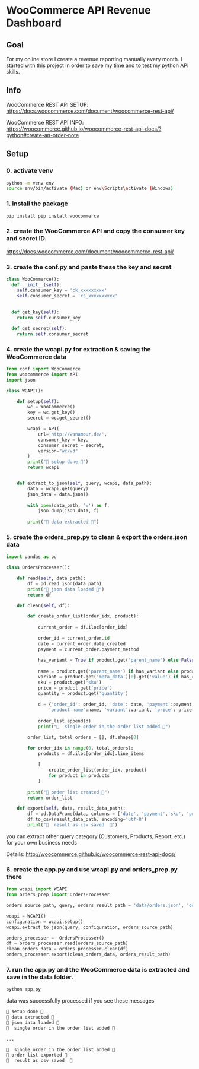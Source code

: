# WooCommerce API Revenue Dashboard

## Goal
For my online store I create a revenue reporting manually every month. I started with this project in order to save my time and to test my python API skills.

## Info
WooCommerce REST API SETUP:
https://docs.woocommerce.com/document/woocommerce-rest-api/

WooCommerce REST API INFO:
https://woocommerce.github.io/woocommerce-rest-api-docs/?python#create-an-order-note

## Setup

### 0. activate venv
```bash
python -m venv env
source env/bin/activate (Mac) or env\Scripts\activate (Windows)
```

### 1. install the package
```bash
pip install pip install woocommerce
```

### 2. create the WooCommerce API and copy the consumer key and secret ID.

https://docs.woocommerce.com/document/woocommerce-rest-api/


### 3. create the conf.py and paste these the key and secret

```python
class WooCommerce():
  def __init__(self):
    self.cunsumer_key = 'ck_xxxxxxxxx'
    self.consumer_secret = 'cs_xxxxxxxxxx'
    
 
  def get_key(self):
    return self.cunsumer_key

  def get_secret(self):
    return self.consumer_secret


```

### 4. create the wcapi.py for extraction & saving the WooCommerce data

```python
from conf import WooCommerce
from woocommerce import API
import json

class WCAPI():

    def setup(self):
        wc = WooCommerce()
        key = wc.get_key()
        secret = wc.get_secret()

        wcapi = API(
            url='http://wanamour.de/',
            consumer_key = key,
            consumer_secret = secret,
            version="wc/v3"
        )
        print("🐍 setup done 🐍")
        return wcapi


    def extract_to_json(self, query, wcapi, data_path):
        data = wcapi.get(query)
        json_data = data.json()
    
        with open(data_path, 'w') as f:
            json.dump(json_data, f)
        
        print("🐍 data extracted 🐍")

```


### 5. create the orders_prep.py to clean & export the orders.json data 

```python
import pandas as pd 

class OrdersProcesser():

    def read(self, data_path):
        df = pd.read_json(data_path)
        print("🐍 json data loaded 🐍")
        return df

    def clean(self, df):

        def create_order_list(order_idx, product):
            
            current_order = df.iloc[order_idx]
            
            order_id = current_order.id
            date = current_order.date_created
            payment = current_order.payment_method
            
            has_variant = True if product.get('parent_name') else False
                
            name = product.get('parent_name') if has_variant else product.get('name')
            variant = product.get('meta_data')[0].get('value') if has_variant else ""
            sku = product.get('sku')
            price = product.get('price')
            quantity = product.get('quantity')
                
            d = {'order_id': order_id, 'date': date, 'payment':payment, 'sku':sku, 
                'product name':name, 'variant':variant, 'price': price, 'quantity':quantity}
            
            order_list.append(d)
            print("🐍  single order in the order list added 🐍")

        order_list, total_orders = [], df.shape[0]

        for order_idx in range(0, total_orders):
            products = df.iloc[order_idx].line_items
            
            [
                create_order_list(order_idx, product) 
                for product in products
            ]
        
        print("🐍 order list created 🐍")
        return order_list

    def export(self, data, result_data_path):
        df = pd.DataFrame(data, columns = ['date', 'payment','sku', 'product name','variant','price', 'quantity'])
        df.to_csv(result_data_path, encoding='utf-8')
        print("🐍  result as csv saved  🐍")
```

you can extract other query category (Customers, Products, Report, etc.) for your own business needs

Details: http://woocommerce.github.io/woocommerce-rest-api-docs/

### 6. create the app.py and use wcapi.py and orders_prep.py there

```python
from wcapi import WCAPI
from orders_prep import OrdersProcesser

orders_source_path, query, orders_result_path = 'data/orders.json', 'orders', 'data/orders.csv'

wcapi = WCAPI()
configuration = wcapi.setup()
wcapi.extract_to_json(query, configuration, orders_source_path)

orders_processer =  OrdersProcesser()
df = orders_processer.read(orders_source_path)
clean_orders_data = orders_processer.clean(df)
orders_processer.export(clean_orders_data, orders_result_path)
```

### 7. run the app.py and the WooCommerce data is extracted and save in the data folder.

```bash
python app.py
```

data was successfully processed if you see these messages

```bash
🐍 setup done 🐍
🐍 data extracted 🐍
🐍 json data loaded 🐍
🐍  single order in the order list added 🐍

...

🐍  single order in the order list added 🐍
🐍 order list exported 🐍
🐍  result as csv saved  🐍
```
